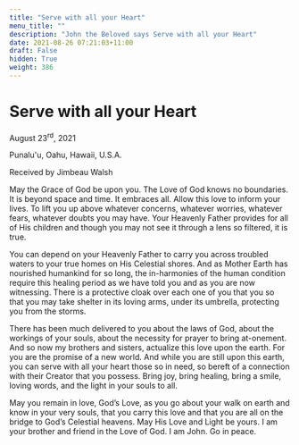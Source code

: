 ```yaml
---
title: "Serve with all your Heart"
menu_title: ""
description: "John the Beloved says Serve with all your Heart"
date: 2021-08-26 07:21:03+11:00
draft: False
hidden: True
weight: 386
---
```

# Serve with all your Heart
August 23<sup>rd</sup>, 2021 

Punalu'u, Oahu, Hawaii, U.S.A.

Received by Jimbeau Walsh   



May the Grace of God be upon you. The Love of God knows no boundaries. It is beyond space and time. It embraces all. Allow this love to inform your lives. To lift you up above whatever concerns, whatever worries, whatever fears, whatever doubts you may have. Your Heavenly Father provides for all of His children and though you may not see it through a lens so filtered, it is true. 

You can depend on your Heavenly Father to carry you across troubled waters to your true homes on His Celestial shores. And as Mother Earth has nourished humankind for so long, the in-harmonies of the human condition require this healing period as we have told you and as you are now witnessing. There is a protective cloak over each one of you that you so that you may take shelter in its loving arms, under its umbrella, protecting you from the storms. 

There has been much delivered to you about the laws of God, about the workings of your souls, about the necessity for prayer to bring at-onement. And so now my brothers and sisters, actualize this love upon the earth.  For you are the promise of a new world. And while you are still upon this earth, you can serve with all your heart those so in need, so bereft of a connection with their Creator that you possess. Bring joy, bring healing, bring a smile, loving words, and the light in your souls to all. 

May you remain in love, God’s Love, as you go about your walk on earth and know in your very souls, that you carry this love and that you are all on the bridge to God’s Celestial heavens. May His Love and Light be yours. I am your brother and friend in the Love of God. I am John. Go in peace.  
